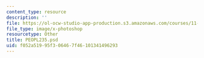 ```yaml
---
content_type: resource
description: ''
file: https://ol-ocw-studio-app-production.s3.amazonaws.com/courses/11-123-big-plans-and-mega-urban-landscapes-spring-2014/f052a51995f306467f46101341496293_PEOPL235.psd
file_type: image/x-photoshop
resourcetype: Other
title: PEOPL235.psd
uid: f052a519-95f3-0646-7f46-101341496293
---
```

